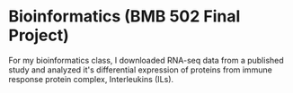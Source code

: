 # Bioinformatics (BMB 502 Final Project)
For my bioinformatics class, I downloaded RNA-seq data from a published study and analyzed it's differential expression of proteins from immune response protein complex, 
Interleukins (ILs). 
